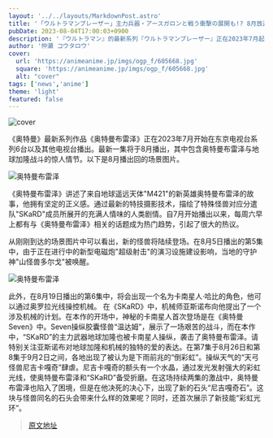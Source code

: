 ```yaml
---
layout: '../../layouts/MarkdownPost.astro'
title: '「ウルトラマンブレーザー」主力兵器・アースガロンと戦う衝撃の展開も!? 8月放送回の場面画像が到着'
pubDate: 2023-08-04T17:00:03+0900
description: '『ウルトラマン』的最新系列『ウルトラマンブレーザー』正在2023年7月起在东京电视台系列6局网络等播出。本作中，包含了ウルトラマンブレーザー与アースガロン战斗的冲击展开，8月放送回的场面图像已经到达。'
author: '仲瀬 コウタロウ'
cover:
  url: 'https://animeanime.jp/imgs/ogp_f/605668.jpg'
  square: 'https://animeanime.jp/imgs/ogp_f/605668.jpg'
  alt: "cover"
tags: ['news','anime']
theme: 'light'
featured: false
---
```


![cover](https://animeanime.jp/imgs/ogp_f/605668.jpg)

《奥特曼》最新系列作品《奥特曼布雷泽》正在2023年7月开始在东京电视台系列6台以及其他电视台播出。最新一集将于8月播出，其中包含奥特曼布雷泽与地球加隆战斗的惊人情节。以下是8月播出回的场景图片。

![奥特曼布雷泽](https://animeanime.jp/imgs/zoom/605729.jpg)

《奥特曼布雷泽》讲述了来自地球遥远天体"M421"的新英雄奥特曼布雷泽的故事，他拥有坚定的正义感。通过最新的特技摄影技术，描绘了特殊怪兽对应分遣队"SKaRD"成员所展开的充满人情味的人类剧情。自7月开始播出以来，每周六早上都有与《奥特曼布雷泽》相关的话题成为热门趋势，引起了很大的热议。

从刚刚到达的场景图片中可以看出，新的怪兽将陆续登场。在8月5日播出的第5集中，由于正在进行中的新型电磁炮"超级射击"的演习设施建设影响，当地的守护神"山怪兽多尔戈"被唤醒。

![奥特曼布雷泽](https://animeanime.jp/imgs/zoom/605666.jpg)

此外，在8月19日播出的第6集中，将会出现一个名为卡南星人·哈比的角色，他可以通过奥罗拉光线操控机械。
在《SKaRD》中，机械师亚斯诺布向他提出了一个涉及机械的计划。在本作的开场中，神秘的卡南星人首次登场是在《奥特曼Seven》中。Seven操纵胶囊怪兽“温达姆”，展示了一场艰苦的战斗，而在本作中，“SKaRD”的主力武器地球加隆也被卡南星人操纵，袭击了奥特曼布雷泽。请特别关注亚斯诺布对地球加隆和机械的独特的爱的表达。在第7集于8月26日和第8集于9月2日之间，各地出现了被认为是下雨前兆的“倒彩虹”。操纵天气的“天弓怪兽尼吉卡嘎奇”肆虐。尼吉卡嘎奇的额头有一个水晶，通过发光发射强大的彩虹光线，使奥特曼布雷泽和“SKaRD”备受折磨。在这场持续两集的激战中，奥特曼布雷泽也陷入了困境，但是在他决死的决心下，出现了新的石头“尼吉嘎奇石”。这块与怪兽同名的石头会带来什么样的效果呢？同时，还首次展示了新技能“彩虹光环”。

>[原文地址](https://animeanime.jp/article/2023/08/04/79081.html)  
